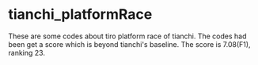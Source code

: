 # tianchi_platformRace
These are some codes about tiro platform race of tianchi.
The codes had been get a score which is beyond tianchi's baseline.
The score is 7.08(F1), ranking 23.
